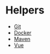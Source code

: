 # Helpers
- [Git](git-help.md)
- [Docker](docker-help.md)
- [Maven](mvn-help.md)
- [Vue](vue-help.md)
